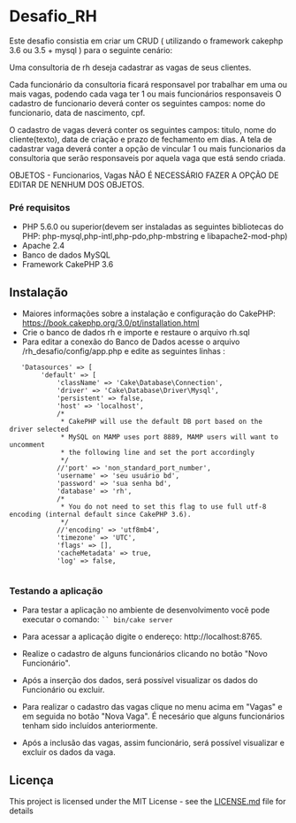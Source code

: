 # Desafio_RH
Este desafio consistia em criar um CRUD ( utilizando o framework cakephp 3.6 ou 3.5 + mysql ) para o seguinte cenário:

Uma consultoria de rh deseja cadastrar as vagas de seus clientes.

Cada funcionário da consultoria ficará responsavel por trabalhar em uma ou mais vagas, 
podendo cada vaga ter 1 ou mais funcionários responsaveis
O cadastro de funcionario deverá conter os seguintes campos: nome do funcionario, data de nascimento, cpf.

O cadastro de vagas deverá conter os seguintes campos: titulo, nome do cliente(texto), data de criação e prazo de fechamento em dias.
A tela de cadastrar vaga deverá conter a opção de vincular 1 ou mais funcionarios da consultoria que serão responsaveis por aquela vaga que
está sendo criada.

OBJETOS - Funcionarios, Vagas
NÃO É NECESSÁRIO FAZER A OPÇÃO DE EDITAR DE NENHUM DOS OBJETOS.

### Pré requisitos

* PHP 5.6.0 ou superior(devem ser instaladas as seguintes bibliotecas do PHP: php-mysql,php-intl,php-pdo,php-mbstring e libapache2-mod-php)
* Apache 2.4
* Banco de dados MySQL
* Framework CakePHP 3.6

## Instalação

  * Maiores informações sobre a instalação e configuração do CakePHP: https://book.cakephp.org/3.0/pt/installation.html   
  *  Crie o banco de dados rh e importe e restaure o arquivo rh.sql
  * Para editar a conexão do Banco de Dados acesse o arquivo /rh_desafio/config/app.php e
    edite as seguintes linhas :     

```
   'Datasources' => [
        'default' => [
            'className' => 'Cake\Database\Connection',
            'driver' => 'Cake\Database\Driver\Mysql',
            'persistent' => false,
            'host' => 'localhost',
            /*
             * CakePHP will use the default DB port based on the driver selected
             * MySQL on MAMP uses port 8889, MAMP users will want to uncomment
             * the following line and set the port accordingly
             */
            //'port' => 'non_standard_port_number',
            'username' => 'seu usuário bd',
            'password' => 'sua senha bd',
            'database' => 'rh',
            /*
             * You do not need to set this flag to use full utf-8 encoding (internal default since CakePHP 3.6).
             */
            //'encoding' => 'utf8mb4',
            'timezone' => 'UTC',
            'flags' => [],
            'cacheMetadata' => true,
            'log' => false,


```
### Testando a aplicação
 * Para testar a aplicação no ambiente de desenvolvimento você pode executar o comando:
 ` ``
 bin/cake server
 ` ` ` 
 
 * Para acessar a aplicação digite o endereço: http://localhost:8765.
 * Realize o cadastro de alguns funcionários clicando no botão "Novo Funcionário".
 * Após a inserção dos dados, será possível visualizar os dados do Funcionário ou excluir.
 * Para realizar o cadastro das vagas clique no menu acima em "Vagas" e em seguida no botão "Nova Vaga". É necesário que alguns funcionários tenham sido incluídos anteriormente.
 * Após a inclusão das vagas, assim funcionário, será possível visualizar e excluir os dados da vaga.  
 
 ## Licença

This project is licensed under the MIT License - see the [LICENSE.md](LICENSE.md) file for details
